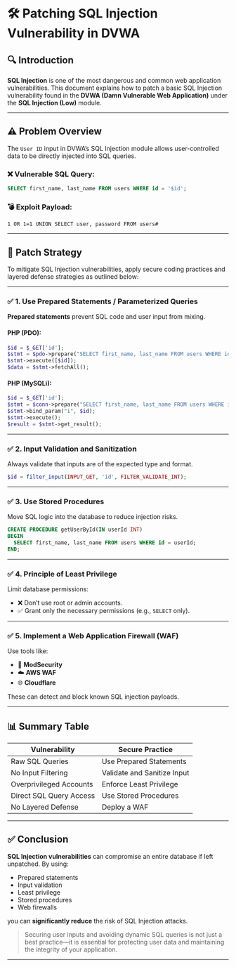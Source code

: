 
# 🛠️ Patching SQL Injection Vulnerability in DVWA

## 🔍 Introduction

**SQL Injection** is one of the most dangerous and common web application vulnerabilities. This document explains how to patch a basic SQL Injection vulnerability found in the **DVWA (Damn Vulnerable Web Application)** under the **SQL Injection (Low)** module.

---

## ⚠️ Problem Overview

The `User ID` input in DVWA’s SQL Injection module allows user-controlled data to be directly injected into SQL queries.

### ❌ Vulnerable SQL Query:

```sql
SELECT first_name, last_name FROM users WHERE id = '$id';
```

### 💣 Exploit Payload:

```
1 OR 1=1 UNION SELECT user, password FROM users#
```

---

## 🧩 Patch Strategy

To mitigate SQL Injection vulnerabilities, apply secure coding practices and layered defense strategies as outlined below:

---

### ✅ 1. Use Prepared Statements / Parameterized Queries

**Prepared statements** prevent SQL code and user input from mixing.

#### PHP (PDO):
```php
$id = $_GET['id'];
$stmt = $pdo->prepare("SELECT first_name, last_name FROM users WHERE id = ?");
$stmt->execute([$id]);
$data = $stmt->fetchAll();
```

#### PHP (MySQLi):
```php
$id = $_GET['id'];
$stmt = $conn->prepare("SELECT first_name, last_name FROM users WHERE id = ?");
$stmt->bind_param("i", $id);
$stmt->execute();
$result = $stmt->get_result();
```

---

### ✅ 2. Input Validation and Sanitization

Always validate that inputs are of the expected type and format.

```php
$id = filter_input(INPUT_GET, 'id', FILTER_VALIDATE_INT);
```

---

### ✅ 3. Use Stored Procedures

Move SQL logic into the database to reduce injection risks.

```sql
CREATE PROCEDURE getUserById(IN userId INT)
BEGIN
  SELECT first_name, last_name FROM users WHERE id = userId;
END;
```

---

### ✅ 4. Principle of Least Privilege

Limit database permissions:

- ❌ Don’t use root or admin accounts.
- ✅ Grant only the necessary permissions (e.g., `SELECT` only).

---

### ✅ 5. Implement a Web Application Firewall (WAF)

Use tools like:

- 🔐 **ModSecurity**
- ☁️ **AWS WAF**
- 🌐 **Cloudflare**

These can detect and block known SQL injection payloads.

---

## 📊 Summary Table

| Vulnerability             | Secure Practice               |
|---------------------------|-------------------------------|
| Raw SQL Queries           | Use Prepared Statements       |
| No Input Filtering        | Validate and Sanitize Input   |
| Overprivileged Accounts   | Enforce Least Privilege       |
| Direct SQL Query Access   | Use Stored Procedures         |
| No Layered Defense        | Deploy a WAF                  |

---

## ✅ Conclusion

**SQL Injection vulnerabilities** can compromise an entire database if left unpatched. By using:

- Prepared statements
- Input validation
- Least privilege
- Stored procedures
- Web firewalls

you can **significantly reduce** the risk of SQL Injection attacks.

> Securing user inputs and avoiding dynamic SQL queries is not just a best practice—it is essential for protecting user data and maintaining the integrity of your application.

---
